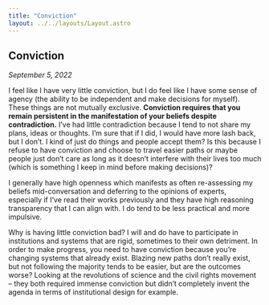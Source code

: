 ```yaml
---
title: "Conviction"
layout: ../../layouts/Layout.astro
---
```


<h2>Conviction</h2>
<p><i>September 5, 2022</i></p>

I feel like I have very little conviction, but I do feel like I have some sense of agency (the ability to be independent and make decisions for myself). These things are not mutually exclusive. <b> Conviction requires that you remain persistent in the manifestation of your beliefs despite contradiction.</b> I’ve had little contradiction because I tend to not share my plans, ideas or thoughts. I’m sure that if I did, I would have more lash back, but I don’t. I kind of just do things and people accept them? Is this because I refuse to have conviction and choose to travel easier paths or maybe people just don’t care as long as it doesn’t interfere with their lives too much (which is something I keep in mind before making decisions)?

I generally have high openness which manifests as often re-assessing my beliefs mid-conversation and deferring to the opinions of experts, especially if I’ve read their works previously and they have high reasoning transparency that I can align with. I do tend to be less practical and more impulsive.

Why is having little conviction bad? I will and do have to participate in institutions and systems that are rigid, sometimes to their own detriment. In order to make progress, you need to have conviction because you’re changing systems that already exist. Blazing new paths don’t really exist, but not following the majority tends to be easier, but are the outcomes worse? Looking at the revolutions of science and the civil rights movement – they both required immense conviction but didn’t completely invent the agenda in terms of institutional design for example.